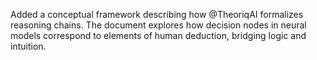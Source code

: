 Added a conceptual framework describing how @TheoriqAI formalizes reasoning chains.
The document explores how decision nodes in neural models correspond to elements of human deduction, bridging logic and intuition.
